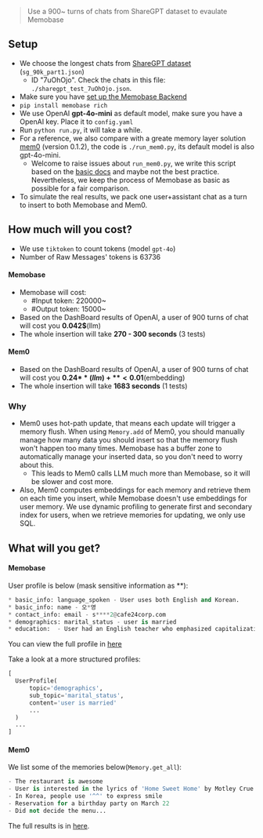 >  Use a 900~ turns of chats from ShareGPT dataset to evaulate Memobase

## Setup

- We choose the longest chats from [ShareGPT dataset](https://huggingface.co/datasets/RyokoAI/ShareGPT52K/tree/main/old) (`sg_90k_part1.json`)
  - ID "7uOhOjo". Check the chats in this file: `./sharegpt_test_7uOhOjo.json`.
- Make sure you have [set up the Memobase Backend](../../../src/server/readme.md)
- `pip install memobase rich`
- We use OpenAI **gpt-4o-mini** as default model, make sure you have a OpenAI key. Place it to `config.yaml`
- Run `python run.py`, it will take a while.
- For a reference, we also compare with a greate memory layer solution [mem0](https://github.com/mem0ai/mem0) (version 0.1.2), the code is `./run_mem0.py`, its default model is also gpt-4o-mini.
  - Welcome to raise issues about `run_mem0.py`, we write this script based on the [basic docs](https://docs.mem0.ai/open-source/quickstart) and maybe not the best practice. Nevertheless, we keep the process of Memobase as basic as possible for a fair comparison.
- To simulate the real results, we pack one user+assistant chat as a turn to insert to both Memobase and Mem0.



## How much will you cost?

- We use `tiktoken` to count tokens (model `gpt-4o`)
- Number of Raw Messages' tokens is 63736 

#### Memobase

- Memobase will cost:
  - #Input token: 220000~
  - #Output token: 15000~
- Based on the DashBoard results of OpenAI, a user of 900 turns of chat will cost you **0.042$**(llm)
- The whole insertion will take **270 - 300  seconds** (3 tests)

#### Mem0

- Based on the DashBoard results of OpenAI, a user of 900 turns of chat will cost you **0.24$**(llm) + **<0.01$**(embedding)
- The whole insertion will take **1683 seconds** (1 tests)

### Why

- Mem0 uses hot-path update, that means each update will trigger a memory flush. When using `Memory.add` of Mem0, you should manually manage how many data you should insert so that the memory flush won't happen too many times. Memobase has a buffer zone to automatically manage your inserted data, so you don't need to worry about this.
  - This leads to Mem0 calls LLM much more than Memobase, so it will be slower and cost more.
- Also, Mem0 computes embeddings for each memory and retrieve them on each time you insert, while Memobase doesn't use embeddings for user memory. We use dynamic profiling to generate first and secondary index for users, when we retrieve memories for updating, we only use SQL.



## What will you get?

#### Memobase

User profile is below (mask sensitive information as **):

```python
* basic_info: language_spoken - User uses both English and Korean.
* basic_info: name - 오*영
* contact_info: email - s****2@cafe24corp.com
* demographics: marital_status - user is married
* education:  - User had an English teacher who emphasized capitalization...
```

You can view the full profile in [here](./full_memobase.txt)

Take a look at a more structured profiles:

```python
[
  UserProfile(
      topic='demographics',
      sub_topic='marital_status',
      content='user is married'
      ...
  )
  ...
]
```

#### Mem0

We list some of the memories below(`Memory.get_all`):

```python
- The restaurant is awesome
- User is interested in the lyrics of 'Home Sweet Home' by Motley Crue
- In Korea, people use '^^' to express smile
- Reservation for a birthday party on March 22
- Did not decide the menu...
```

The full results is in [here](./full_mem0.txt).